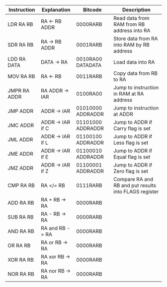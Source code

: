 
|Instruction	|Explanation	|Bitcode	|Description|
|--|--|--|--|
|LDR RA RB			|RA <- RB ADDR|0000RARB	|Read data from RAM from RB address into RA|
|SDR RA RB			|RA -> RB ADDR|0001RARB	|Store data from RA into RAM by RB address|
|LDD RA DATA		|DATA -> RA|0010RA00 DATADATA	|Load data into RA|
|MOV RA RB			|RA <- RB|0011RARB	|Copy data from RB to RA|
|JMPR RA ADDR		|RA ADDR -> IAR|0100RA00	|Jump to instruction in RAM at RA address|
|JMP ADDR			|ADDR -> IAR|01010000 ADDRADDR	|Jump to instruction at ADDR|
|JMC ADDR			|ADDR -> IAR if C|01101000 ADDRADDR	|Jump to ADDR if Carry flag is set|
|JML ADDR			|ADDR -> IAR if L|01100100 ADDRADDR	|Jump to ADDR if Less flag is set|
|JME ADDR			|ADDR -> IAR if E|01100010 ADDRADDR	|Jump to ADDR if Equal flag is set|
|JMZ ADDR			|ADDR -> IAR if Z|01100001 ADDRADDR	|Jump to ADDR if Zero flag is set|
|CMP RA RB|RA </= RB|0111RARB|Compare RA and RB and put results into FLAGS register|
|ADD RA RB			|RA + RB -> RA|0000RARB		||
|SUB RA RB			|RA - RB -> RA|0000RARB		||
|AND RA RB			|RA and RB -> RA|0000RARB	||
|OR RA RB			|RA or RB -> RA|0000RARB	||
|XOR RA RB			|RA xor RB -> RA|0000RARB	||
|NOR RA RB			|RA nor RB -> RA|0000RARB	||
